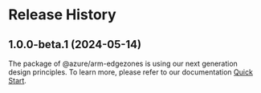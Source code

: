 # Release History
    
## 1.0.0-beta.1 (2024-05-14)

The package of @azure/arm-edgezones is using our next generation design principles. To learn more, please refer to our documentation [Quick Start](https://aka.ms/azsdk/js/mgmt/quickstart).
